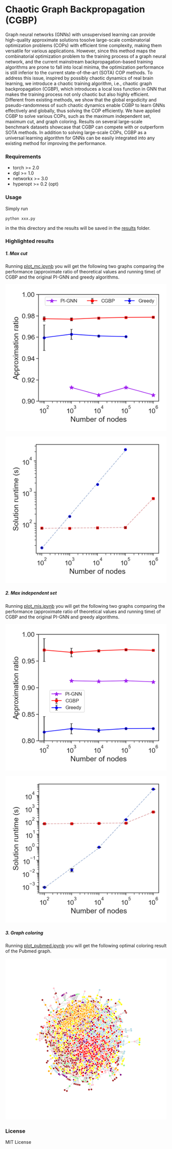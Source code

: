 # Chaotic Graph Backpropagation (CGBP)
Graph neural networks (GNNs) with unsupervised learning can provide high-quality approximate solutions tosolve large-scale combinatorial optimization problems (COPs) with efficient time complexity, making them versatile for various applications. However, since this method maps the combinatorial optimization problem to the training process of a graph neural network, and the current mainstream backpropagation-based training algorithms are prone to fall into local minima, the optimization performance is still inferior to the current state-of-the-art (SOTA) COP methods. To address this issue, inspired by possibly chaotic dynamics of real brain learning, we introduce a chaotic training algorithm, i.e., chaotic graph backpropagation (CGBP), which introduces a local loss function in GNN that makes the training process not only chaotic but also highly efficient. Different from existing methods, we show that the global ergodicity and pseudo-randomness of such chaotic dynamics enable CGBP to learn GNNs effectively and globally, thus solving the COP efficiently. We have applied CGBP to solve various COPs, such as the maximum independent set, maximum cut, and graph coloring. Results on several large-scale benchmark datasets showcase that CGBP can compete with or outperform SOTA methods. In addition to solving large-scale COPs, CGBP as a universal learning algorithm for GNNs can be easily integrated into any existing method for improving the performance.

### Requirements
- torch >= 2.0
- dgl >= 1.0
- networkx >= 3.0
- hyperopt >= 0.2 (opt)

### Usage
Simply run
```
python xxx.py
```
in the this directory and the results will be saved in the [results](https://github.com/PengTao-HUST/CGBP/tree/master/results) folder.

### Highlighted results
##### 1. Max cut
Running [plot_mc.ipynb](https://github.com/PengTao-HUST/CGBP/tree/master/plot_mc.ipynb) you will get the following two graphs comparing the performance (approximate ratio of theoretical values and running time) of CGBP and the original PI-GNN and greedy algorithms.

![figure](https://github.com/PengTao-HUST/CGBP/blob/master/figs/mcut_ratio.png?raw=true)

![figure](https://github.com/PengTao-HUST/CGBP/blob/master/figs/mcut_time.png?raw=true)

##### 2. Max independent set
Running [plot_mis.ipynb](https://github.com/PengTao-HUST/CGBP/tree/master/resultsplot_mis.ipynb) you will get the following two graphs comparing the performance (approximate ratio of theoretical values and running time) of CGBP and the original PI-GNN and greedy algorithms.

![figure](https://github.com/PengTao-HUST/CGBP/blob/master/figs/mis_ratio.png?raw=true)

![figure](https://github.com/PengTao-HUST/CGBP/blob/master/figs/mis_time.png?raw=true)

##### 3. Graph coloring
Running [plot_pubmed.ipynb](https://github.com/PengTao-HUST/CGBP/tree/master/plot_pubmed.ipynb) you will get the following optimal coloring result of the Pubmed graph.

![figure](https://github.com/PengTao-HUST/CGBP/blob/master/figs/pubmed_coloring.png?raw=true)

### License
MIT License